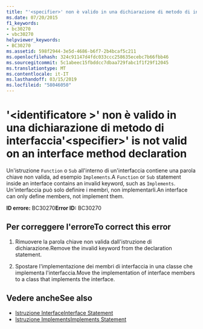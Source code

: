 ```yaml
---
title: "'<specifier>' non è valido in una dichiarazione di metodo di interfaccia"
ms.date: 07/20/2015
f1_keywords:
- bc30270
- vbc30270
helpviewer_keywords:
- BC30270
ms.assetid: 598f2944-3e5d-4686-b6f7-2b4bcaf5c211
ms.openlocfilehash: 324c91147d4fdc033ccc258635ecebc7b66fbb46
ms.sourcegitcommit: 5c1abeec15fbddcc7dbaa729fabc1f1f29f12045
ms.translationtype: MT
ms.contentlocale: it-IT
ms.lasthandoff: 03/15/2019
ms.locfileid: "58046050"
---
```

# <a name="specifier-is-not-valid-on-an-interface-method-declaration"></a><span data-ttu-id="5bdaa-102">'\<identificatore >' non è valido in una dichiarazione di metodo di interfaccia</span><span class="sxs-lookup"><span data-stu-id="5bdaa-102">'\<specifier>' is not valid on an interface method declaration</span></span>
<span data-ttu-id="5bdaa-103">Un'istruzione `Function` o `Sub` all'interno di un'interfaccia contiene una parola chiave non valida, ad esempio `Implements`.</span><span class="sxs-lookup"><span data-stu-id="5bdaa-103">A `Function` or `Sub` statement inside an interface contains an invalid keyword, such as `Implements`.</span></span> <span data-ttu-id="5bdaa-104">Un'interfaccia può solo definire i membri, non implementarli.</span><span class="sxs-lookup"><span data-stu-id="5bdaa-104">An interface can only define members, not implement them.</span></span>  
  
 <span data-ttu-id="5bdaa-105">**ID errore:** BC30270</span><span class="sxs-lookup"><span data-stu-id="5bdaa-105">**Error ID:** BC30270</span></span>  
  
## <a name="to-correct-this-error"></a><span data-ttu-id="5bdaa-106">Per correggere l'errore</span><span class="sxs-lookup"><span data-stu-id="5bdaa-106">To correct this error</span></span>  
  
1.  <span data-ttu-id="5bdaa-107">Rimuovere la parola chiave non valida dall'istruzione di dichiarazione.</span><span class="sxs-lookup"><span data-stu-id="5bdaa-107">Remove the invalid keyword from the declaration statement.</span></span>  
  
2.  <span data-ttu-id="5bdaa-108">Spostare l'implementazione dei membri di interfaccia in una classe che implementa l'interfaccia.</span><span class="sxs-lookup"><span data-stu-id="5bdaa-108">Move the implementation of interface members to a class that implements the interface.</span></span>  
  
## <a name="see-also"></a><span data-ttu-id="5bdaa-109">Vedere anche</span><span class="sxs-lookup"><span data-stu-id="5bdaa-109">See also</span></span>

- [<span data-ttu-id="5bdaa-110">Istruzione Interface</span><span class="sxs-lookup"><span data-stu-id="5bdaa-110">Interface Statement</span></span>](../../visual-basic/language-reference/statements/interface-statement.md)
- [<span data-ttu-id="5bdaa-111">Istruzione Implements</span><span class="sxs-lookup"><span data-stu-id="5bdaa-111">Implements Statement</span></span>](../../visual-basic/language-reference/statements/implements-statement.md)
